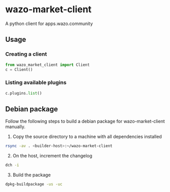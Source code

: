# wazo-market-client
A python client for apps.wazo.community

## Usage

### Creating a client

```python
from wazo_market_client import Client
c = Client()
```

### Listing available plugins

```python
c.plugins.list()
```

## Debian package

Follow the following steps to build a debian package for wazo-market-client manually.

1. Copy the source directory to a machine with all dependencies installed

```sh
rsync -av . <builder-host>:~/wazo-market-client
```

2. On the host, increment the changelog

```sh
dch -i
```

3. Build the package

```sh
dpkg-buildpackage -us -uc
```
